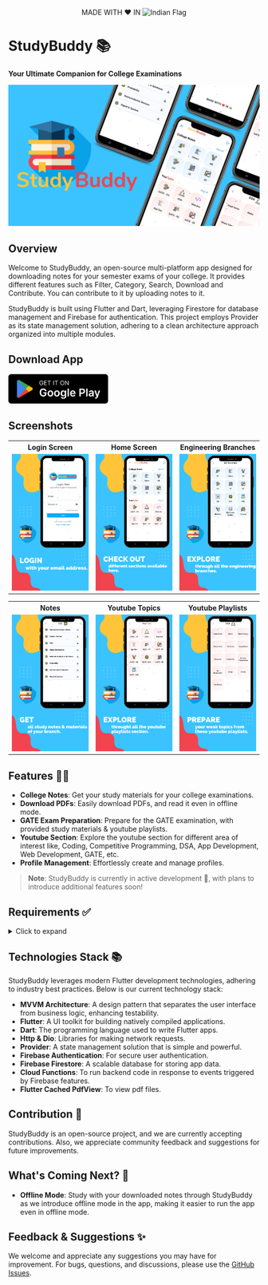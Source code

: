 <p align="center">MADE WITH ❤️ IN <img src="https://upload.wikimedia.org/wikipedia/en/4/41/Flag_of_India.svg" alt="Indian Flag" width="17"></p>

# StudyBuddy 📚

**Your Ultimate Companion for College Examinations**

<img src="./assets/images/Cover%20Page.png"  alt=""/>

## Overview

Welcome to StudyBuddy, an open-source multi-platform app designed for downloading notes for your
semester exams of your college. It provides different features such as Filter, Category, Search,
Download and Contribute. You can contribute to it by uploading notes to it.

StudyBuddy is built using Flutter and Dart, leveraging Firestore for database management and
Firebase for authentication. This project employs Provider as its state management solution,
adhering to a clean architecture approach organized into multiple modules.

## Download App

<a href="https://play.google.com/store/apps/details?id=com.sirmaur.study_buddy"><img src="assets/images/google_play.png" width="200"></a>

## Screenshots

<table>
  <tr>
    <th width="32%">Login Screen</th>
    <th width="32%">Home Screen</th>
    <th width="32%">Engineering Branches</th>
  </tr>
  <tr>
    <td><img src="assets/images/1.png"  alt=""/></td>
    <td><img src="assets/images/2.png"  alt=""/></td>
    <td><img src="assets/images/3.png"  alt=""/></td>
  </tr>  
</table>

<table>
  <tr>
    <th width="32%">Notes</th>
    <th width="32%">Youtube Topics</th>
    <th width="32%">Youtube Playlists</th>
  </tr>
  <tr>
    <td><img src="assets/images/4.png"  alt=""/></td>
    <td><img src="assets/images/5.png"  alt=""/></td>
    <td><img src="assets/images/6.png"  alt=""/></td>
  </tr>  
</table>

## Features 🌟🌟

- **College Notes**: Get your study materials for your college examinations.
- **Download PDFs**: Easily download PDFs, and read it even in offline mode.
- **GATE Exam Preparation**: Prepare for the GATE examination, with provided study materials &
  youtube playlists.
- **Youtube Section**: Explore the youtube section for different area of interest like, Coding,
  Competitive Programming, DSA, App Development, Web Development, GATE, etc.
- **Profile Management**: Effortlessly create and manage profiles.

> **Note**: StudyBuddy is currently in active development 🚧, with plans to introduce additional
> features soon!

## Requirements ✅

<details>
<summary> Click to expand </summary>
<br>

**StudyBuddy** requires the following to function properly:

**Software:**

- **Flutter**: [Download Flutter](https://flutter.dev/docs/get-started/install) (version: 3.24 or
  higher)
- **Dart**: Installed as part of the Flutter SDK (version: 3.5 or higher)
- **Firebase**: A free Google service offering various backend functionalities. (
  See [Firebase documentation](https://firebase.google.com/docs) for setup instructions)

**Additional Requirements:**

- A **Google account** to create a Firebase project.
- An **active internet connection** for Firebase communication.

**Platform-Specific Requirements:**

- **Android (if targeting Android):**
    - An Android device or emulator for development and testing.
    - Android Studio (optional, but recommended) for
      development: [Download Android Studio](https://developer.android.com/studio)

- **iOS (if targeting iOS):**
    - A Mac computer with Xcode installed for development and testing.

**Optional (for development and testing):**

- **Firebase CLI**: Simplifies managing Firebase projects locally. (
  See [Firebase CLI documentation](https://firebase.google.com/docs/cli))

</details>

## Technologies Stack 📚

StudyBuddy leverages modern Flutter development technologies, adhering to industry best practices.
Below is our current technology stack:

- **MVVM Architecture**: A design pattern that separates the user interface from business logic,
  enhancing testability.
- **Flutter**: A UI toolkit for building natively compiled applications.
- **Dart**: The programming language used to write Flutter apps.
- **Http & Dio**: Libraries for making network requests.
- **Provider**: A state management solution that is simple and powerful.
- **Firebase Authentication**: For secure user authentication.
- **Firebase Firestore**: A scalable database for storing app data.
- **Cloud Functions**: To run backend code in response to events triggered by Firebase features.
- **Flutter Cached PdfView**: To view pdf files.

## Contribution 🤝

StudyBuddy is an open-source project, and we are currently accepting contributions. Also, we
appreciate community feedback and suggestions for future improvements.

## What's Coming Next? 🚀

- **Offline Mode**: Study with your downloaded notes through StudyBuddy as we introduce offline mode
  in the app, making it easier to run the app even in offline mode.

## Feedback & Suggestions ✨

We welcome and appreciate any suggestions you may have for improvement. For bugs, questions, and
discussions, please use
the [GitHub Issues](https://github.com/Aman-Sirmaur19/StudyBuddy_App/issues).